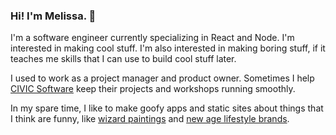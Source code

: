 ### Hi! I'm Melissa. 👋

I'm a software engineer currently specializing in React and Node. I'm interested in making cool stuff. I'm also interested in making boring stuff, if it teaches me skills that I can use to build cool stuff later.

I used to work as a project manager and product owner. Sometimes I help [CIVIC Software](http://civicplatform.org/) keep their projects and workshops running smoothly.

In my spare time, I like to make goofy apps and static sites about things that I think are funny, like [wizard paintings](https://smooto.github.io/lab-02b-image-gallery/) and [new age lifestyle brands](https://smooto.github.io/products-page/). 
